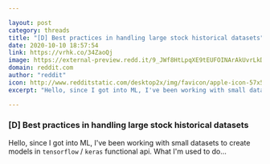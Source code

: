 ```yaml
---

layout: post
category: threads
title: "[D] Best practices in handling large stock historical datasets"
date: 2020-10-10 18:57:54
link: https://vrhk.co/34ZaoQj
image: https://external-preview.redd.it/9_JWf8HtLpqXE9tEUFOINArAkUvrLkDGqt9-LUkaAvc.jpg?width=1024&height=512&auto=webp&crop=1024:512,smart&s=0a78d1e527d9c40c882ad9f3fec6457f12ac2d33
domain: reddit.com
author: "reddit"
icon: http://www.redditstatic.com/desktop2x/img/favicon/apple-icon-57x57.png
excerpt: "Hello, since I got into ML, I've been working with small datasets to create models in `tensorflow` / `keras` functional api. What I'm used to do..."

---
```


### [D] Best practices in handling large stock historical datasets

Hello, since I got into ML, I've been working with small datasets to create models in `tensorflow` / `keras` functional api. What I'm used to do...